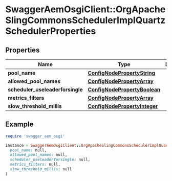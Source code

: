 # SwaggerAemOsgiClient::OrgApacheSlingCommonsSchedulerImplQuartzSchedulerProperties

## Properties

| Name | Type | Description | Notes |
| ---- | ---- | ----------- | ----- |
| **pool_name** | [**ConfigNodePropertyString**](ConfigNodePropertyString.md) |  | [optional] |
| **allowed_pool_names** | [**ConfigNodePropertyArray**](ConfigNodePropertyArray.md) |  | [optional] |
| **scheduler_useleaderforsingle** | [**ConfigNodePropertyBoolean**](ConfigNodePropertyBoolean.md) |  | [optional] |
| **metrics_filters** | [**ConfigNodePropertyArray**](ConfigNodePropertyArray.md) |  | [optional] |
| **slow_threshold_millis** | [**ConfigNodePropertyInteger**](ConfigNodePropertyInteger.md) |  | [optional] |

## Example

```ruby
require 'swagger_aem_osgi'

instance = SwaggerAemOsgiClient::OrgApacheSlingCommonsSchedulerImplQuartzSchedulerProperties.new(
  pool_name: null,
  allowed_pool_names: null,
  scheduler_useleaderforsingle: null,
  metrics_filters: null,
  slow_threshold_millis: null
)
```

